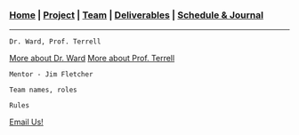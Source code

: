 ### [Home](https://mtcahill57.github.io/523-fa20-m.github.io/) \| [Project](project.md) \| [Team](team.md) \| [Deliverables](deliverables.md) \| [Schedule & Journal](journal-sched.md)

___

```
Dr. Ward, Prof. Terrell
```
[More about Dr. Ward](https://www.drernieward.com/)
[More about Prof. Terrell](http://terrell.web.unc.edu/)

```
Mentor - Jim Fletcher
```

```
Team names, roles
```

```
Rules
```

[Email Us!](mailto:mtcahill@live.unc.edu,rmerrico@live.unc.edu,ryanh777@live.unc.edu)


